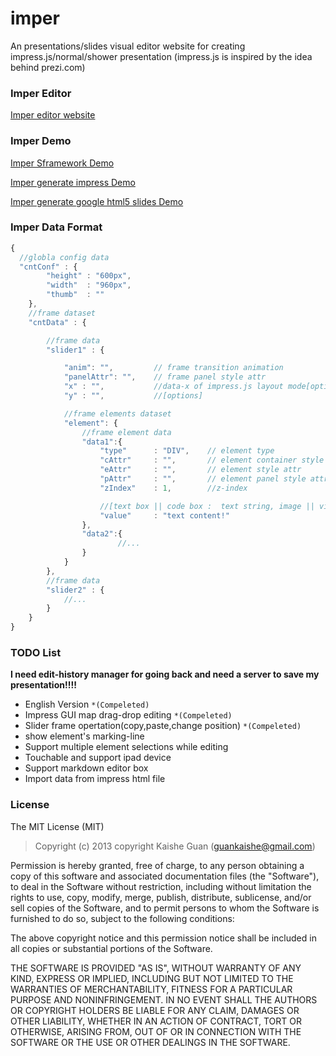 imper
=====

An presentations/slides visual editor website for creating impress.js/normal/shower presentation
(impress.js is inspired by the idea behind prezi.com)

### Imper Editor

[Imper editor website](http://switer.github.io/imper/)

### Imper Demo


[Imper Sframework Demo](http://switer.github.io/live/sframework.html) 

[Imper generate impress Demo](http://switer.github.io/examples/imper.html#/step-1) 

[Imper generate google html5 slides Demo](http://switer.github.io/examples/html5slides.html)

### Imper Data Format
```javascript
{
  //globla config data
  "cntConf" : {
  		"height" : "600px",
		"width"  : "960px",
		"thumb"  : ""
	},
	//frame dataset
	"cntData" : {

		//frame data
		"slider1" : {

			"anim": "", 		// frame transition animation
			"panelAttr": "", 	// frame panel style attr
			"x" : "", 			//data-x of impress.js layout mode[options]
			"y" : "", 			//[options]

			//frame elements dataset
			"element": {
				//frame element data
				"data1":{
					"type"		: "DIV", 	// element type
					"cAttr"		: "", 		// element container style attr 
					"eAttr"		: "", 		// element style attr
					"pAttr"   	: "", 		// element panel style attr
					"zIndex"	: 1, 		//z-index

					//[text box || code box :  text string, image || video : data url] 
					"value"		: "text content!" 
				},
				"data2":{
				        //...
				}
			}
		},
		//frame data
		"slider2" : {
			//...
		}
	}
}
```

### TODO List

__I need edit-history manager for going back and need a server to save my presentation!!!!__

*  English Version `*(Compeleted)`
*  Impress GUI map drag-drop editing `*(Compeleted)`
*  Slider frame opertation(copy,paste,change position) `*(Compeleted)`
*  show element's marking-line
*  Support multiple element selections while editing
*  Touchable and support ipad device
*  Support markdown editor box
*  Import data from impress html file

### License

The MIT License (MIT)

> Copyright (c) 2013 copyright Kaishe Guan (guankaishe@gmail.com)

Permission is hereby granted, free of charge, to any person obtaining a copy
of this software and associated documentation files (the "Software"), to deal
in the Software without restriction, including without limitation the rights
to use, copy, modify, merge, publish, distribute, sublicense, and/or sell
copies of the Software, and to permit persons to whom the Software is
furnished to do so, subject to the following conditions:

The above copyright notice and this permission notice shall be included in
all copies or substantial portions of the Software.

THE SOFTWARE IS PROVIDED "AS IS", WITHOUT WARRANTY OF ANY KIND, EXPRESS OR
IMPLIED, INCLUDING BUT NOT LIMITED TO THE WARRANTIES OF MERCHANTABILITY,
FITNESS FOR A PARTICULAR PURPOSE AND NONINFRINGEMENT. IN NO EVENT SHALL THE
AUTHORS OR COPYRIGHT HOLDERS BE LIABLE FOR ANY CLAIM, DAMAGES OR OTHER
LIABILITY, WHETHER IN AN ACTION OF CONTRACT, TORT OR OTHERWISE, ARISING FROM,
OUT OF OR IN CONNECTION WITH THE SOFTWARE OR THE USE OR OTHER DEALINGS IN
THE SOFTWARE.

